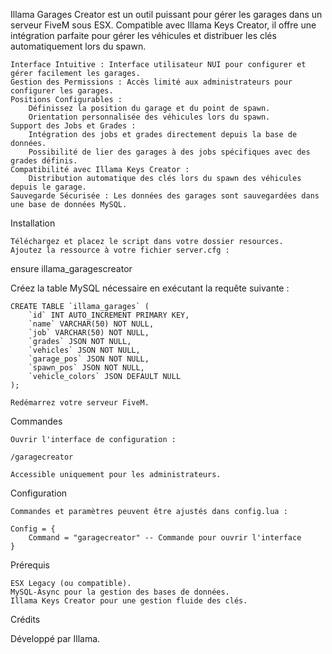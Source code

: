 Illama Garages Creator est un outil puissant pour gérer les garages dans un serveur FiveM sous ESX. Compatible avec Illama Keys Creator, il offre une intégration parfaite pour gérer les véhicules et distribuer les clés automatiquement lors du spawn.

    Interface Intuitive : Interface utilisateur NUI pour configurer et gérer facilement les garages.
    Gestion des Permissions : Accès limité aux administrateurs pour configurer les garages.
    Positions Configurables :
        Définissez la position du garage et du point de spawn.
        Orientation personnalisée des véhicules lors du spawn.
    Support des Jobs et Grades :
        Intégration des jobs et grades directement depuis la base de données.
        Possibilité de lier des garages à des jobs spécifiques avec des grades définis.
    Compatibilité avec Illama Keys Creator :
        Distribution automatique des clés lors du spawn des véhicules depuis le garage.
    Sauvegarde Sécurisée : Les données des garages sont sauvegardées dans une base de données MySQL.

Installation

    Téléchargez et placez le script dans votre dossier resources.
    Ajoutez la ressource à votre fichier server.cfg :

ensure illama_garagescreator

Créez la table MySQL nécessaire en exécutant la requête suivante :

    CREATE TABLE `illama_garages` (
        `id` INT AUTO_INCREMENT PRIMARY KEY,
        `name` VARCHAR(50) NOT NULL,
        `job` VARCHAR(50) NOT NULL,
        `grades` JSON NOT NULL,
        `vehicles` JSON NOT NULL,
        `garage_pos` JSON NOT NULL,
        `spawn_pos` JSON NOT NULL,
        `vehicle_colors` JSON DEFAULT NULL
    );

    Redémarrez votre serveur FiveM.

Commandes

    Ouvrir l'interface de configuration :

    /garagecreator

    Accessible uniquement pour les administrateurs.

Configuration

    Commandes et paramètres peuvent être ajustés dans config.lua :

    Config = {
        Command = "garagecreator" -- Commande pour ouvrir l'interface
    }

Prérequis

    ESX Legacy (ou compatible).
    MySQL-Async pour la gestion des bases de données.
    Illama Keys Creator pour une gestion fluide des clés.

Crédits

Développé par Illama.
